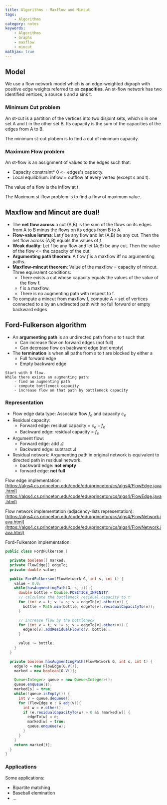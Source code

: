```yaml
---
title: Algorithms - Maxflow and Mincut
tags:
    - Algorithms
category: notes
keywords:
    - Algorithms
    - Graphs
    - maxflow
    - mincut
mathjax: true
---
```


## Model

We use a flow network model which is an edge-weighted digraph with positive edge weights referred to as **capacities**. An st-flow network has two identified vertices, a source s and a sink t.

### Minimum Cut problem

An st-cut is a partition of  the vertices into two disjoint sets, which s in one set A and t in the other set B. Its capacity is the sum of the capacities of the edges from A to B.

The minimum st-cut plobem is to find a cut of minimum capacity.

### Maximum Flow problem

An st-flow is an assignment of values to the edges such that:
* Capacity constraint* 0 <= edges's capacity.
* Local equilibrium: inflow = outflow at every vertex (except s and t).

The value of a flow is the inflow at t.

The Maximum st-flow problem is to find a flow of maximum value.

## Maxflow and Mincut are dual!

* The **net flow across** a cut (A,B) is the sum of the flows on its edges from A to B minus the flows on its edges from B to A.
* **Flow-value lemma**: Let $f$ be any flow and let (A,B) be any cut. Then the net flow across (A,B) equals the values of $f$.
* **Weak duality**: Let f be any flow and let (A,B) be any cut. Then the value of the flow <= the capacity of the cut.
* **Argumenting path theorem**: A flow $f$ is a maxflow iff no argumenting paths.
* **Maxflow-mincut theorem**: Value of the maxflow = capacity of mincut. Three equivalent conditions:
  * There exists a cut whose capacity equals the values of the value of the flow f.
  * f is a maxflow.
  * There is no augmenting path with respect to f.
* To compute a mincut from maxflow f, compute A = set of vertices connected to s by an undirected path with no full forward or empty backward edges

## Ford-Fulkerson algorithm

* An **argumenting path** is an undirected path from s to t such that 
  * Can increase flow on forward edges (not full)
  * Can decrease flow on backward edge (not empty)
* The **termination** is when all paths from s to t are blocked by either a
  * Full forward edge
  * Empty backward edge

```
Start with 0 flow.
While there exists an augmenting path:
    - find an augmenting path
    - compute bottleneck capacity
    - increase flow on that path by bottleneck capacity
```

### Representation

* Flow edge data type: Associate flow $f_e$ and capacity $c_e$ 
* Residual capacity:
  - Forward edge: residual capacity = $c_e - f_e$
  - Backward edge: residual capacity = $f_e$
* Argument flow:
  * Forward edge: add $\varDelta$
  * Backward edge: subtract $\varDelta$
* Residual network: Argumenting path in original network is equivalent to directed path in residual network.
  * backward edge: **not empty**
  * forward edge: **not full**

Flow edge implementation:
[https://algs4.cs.princeton.edu/code/edu/princeton/cs/algs4/FlowEdge.java.html](https://algs4.cs.princeton.edu/code/edu/princeton/cs/algs4/FlowEdge.java.html)

Flow network implementation (adjacency-lists representation):
[https://algs4.cs.princeton.edu/code/edu/princeton/cs/algs4/FlowNetwork.java.html](https://algs4.cs.princeton.edu/code/edu/princeton/cs/algs4/FlowNetwork.java.html)

Ford-Fulkerson implementation:
```Java
public class FordFulkerson {

  private boolean[] marked;
  private FlowEdge[] edgeTo;
  private double value;

  public FordFulkerson(FlowNetwork G, int s, int t) {
    value = 0.0;
    while(hasAugmentingPath(G, s, t)) {
      double bottle = Double.POSITICE_INFINITY;
      // calculate the bottleneck residual capacity to t
      for (int v = t; v != s; v = edgeTo[v].other(v)) {
        bottle = Math.min(bottle, edgeTo[v].residualCapacityTo(v));
      }

      // increase flow by the bottleneck
      for (int v = t; v != s; v = edgeTo[v].other(v)) {
        edgeTo[v].addResidualFlowTo(v, bottle);
      }

      value += bottle;
    }
  }

  private boolean hasAugmentingPath(FlowNetwork G, int s, int t) {
    edgeTo = new FlowEdge[G.V()];
    marked = new boolean[G.V()];

    Queue<Integer> queue = new Queue<Integer>();
    queue.enqueue(s);
    marked[s] = true;
    while(!queue.isEmpty()) {
      int v = queue.dequeue();
      for (FlowEdge e : G.adj(v)){
        int w = e.other();
        if (e.residualCapacityTo(w) > 0 && !marked[w]) {
          edgeTo[w] = e;
          marked[w] = true;
          queue.enqueue(w);
        }
      }
    }
    return marked[t];
  }
}
```

### Applications

Some applications:
* Bipartite matching
* Baseball elemination
* ...